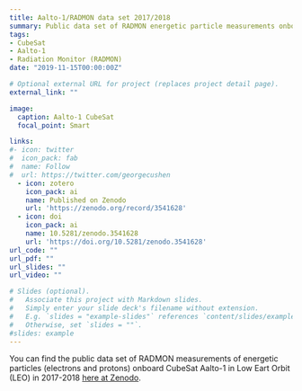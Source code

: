 ```yaml
---
title: Aalto-1/RADMON data set 2017/2018
summary: Public data set of RADMON energetic particle measurements onboard CubeSat Aalto-1
tags:
- CubeSat
- Aalto-1
- Radiation Monitor (RADMON)
date: "2019-11-15T00:00:00Z"

# Optional external URL for project (replaces project detail page).
external_link: ""

image:
  caption: Aalto-1 CubeSat
  focal_point: Smart

links:
#- icon: twitter
#  icon_pack: fab
#  name: Follow
#  url: https://twitter.com/georgecushen
  - icon: zotero
    icon_pack: ai
    name: Published on Zenodo
    url: 'https://zenodo.org/record/3541628'
  - icon: doi
    icon_pack: ai
    name: 10.5281/zenodo.3541628
    url: 'https://doi.org/10.5281/zenodo.3541628'
url_code: ""
url_pdf: ""
url_slides: ""
url_video: ""

# Slides (optional).
#   Associate this project with Markdown slides.
#   Simply enter your slide deck's filename without extension.
#   E.g. `slides = "example-slides"` references `content/slides/example-slides.md`.
#   Otherwise, set `slides = ""`.
#slides: example
---
```


You can find the public data set of RADMON measurements of energetic particles (electrons and protons) onboard CubeSat Aalto-1 in Low Eart Orbit (LEO) in 2017-2018 [here at Zenodo](https://zenodo.org/record/3541628).


